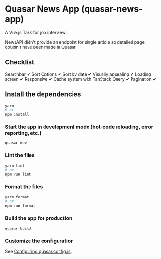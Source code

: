 # Quasar News App (quasar-news-app)

A Vue.js Task for job interview

NewsAPI didn't provide an endpoint for single article so detailed page couldn't have been made in Quasar

## Checklist
Searchbar ✔
Sort Options ✔
Sort by date ✔
Visually appealing ✔
Loading screen ✔
Responsive ✔
Cache system with TanStack Query ✔
Pagination ✔


## Install the dependencies
```bash
yarn
# or
npm install
```

### Start the app in development mode (hot-code reloading, error reporting, etc.)
```bash
quasar dev
```


### Lint the files
```bash
yarn lint
# or
npm run lint
```


### Format the files
```bash
yarn format
# or
npm run format
```



### Build the app for production
```bash
quasar build
```

### Customize the configuration
See [Configuring quasar.config.js](https://v2.quasar.dev/quasar-cli-vite/quasar-config-js).
